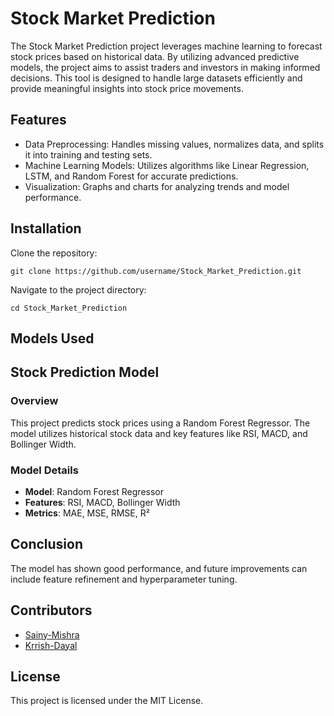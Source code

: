 # Stock Market Prediction

The Stock Market Prediction project leverages machine learning to forecast stock prices based on historical data. By utilizing advanced predictive models, the project aims to assist traders and investors in making informed decisions. This tool is designed to handle large datasets efficiently and provide meaningful insights into stock price movements.

## Features
* Data Preprocessing: Handles missing values, normalizes data, and splits it into training and testing sets.
* Machine Learning Models: Utilizes algorithms like Linear Regression, LSTM, and Random Forest for accurate predictions.
* Visualization: Graphs and charts for analyzing trends and model performance.

## Installation

Clone the repository:
```bing 
git clone https://github.com/username/Stock_Market_Prediction.git
```

Navigate to the project directory:
```bing
cd Stock_Market_Prediction
```

## Models Used
## Stock Prediction Model

### Overview  
This project predicts stock prices using a Random Forest Regressor. The model utilizes historical stock data and key features like RSI, MACD, and Bollinger Width.

### Model Details  
- **Model**: Random Forest Regressor  
- **Features**: RSI, MACD, Bollinger Width  
- **Metrics**: MAE, MSE, RMSE, R²


## Conclusion  
The model has shown good performance, and future improvements can include feature refinement and hyperparameter tuning.
## Contributors
- [Sainy-Mishra](https://github.com/Sainy-Mishra)
- [Krrish-Dayal](https://github.com/KrrishDayal)
  
## License
This project is licensed under the MIT License.

